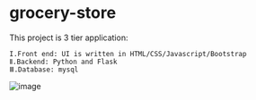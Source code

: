 # grocery-store
This project is 3 tier application:

    I.Front end: UI is written in HTML/CSS/Javascript/Bootstrap
    Ⅱ.Backend: Python and Flask
    Ⅲ.Database: mysql
![image](https://github.com/user-attachments/assets/eeeaaaa6-72f4-42b7-ae40-83b8566183de)

